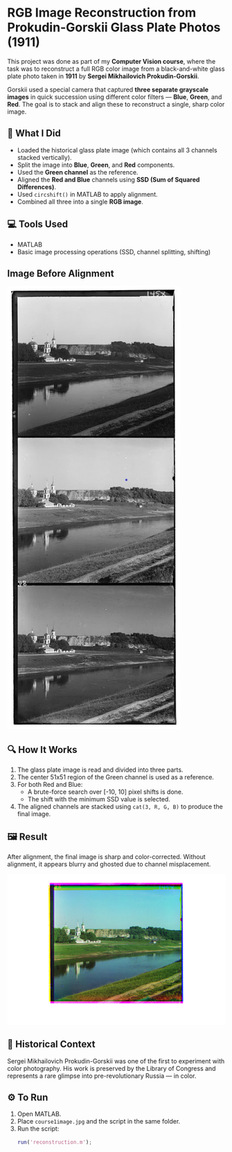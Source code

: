 # RGB Image Reconstruction from Prokudin-Gorskii Glass Plate Photos (1911)

This project was done as part of my **Computer Vision course**, where the task was to reconstruct a full RGB color image from a black-and-white glass plate photo taken in **1911** by **Sergei Mikhailovich Prokudin-Gorskii**.

Gorskii used a special camera that captured **three separate grayscale images** in quick succession using different color filters — **Blue**, **Green**, and **Red**. The goal is to stack and align these to reconstruct a single, sharp color image.

## 🧠 What I Did

- Loaded the historical glass plate image (which contains all 3 channels stacked vertically).
- Split the image into **Blue**, **Green**, and **Red** components.
- Used the **Green channel** as the reference.
- Aligned the **Red and Blue** channels using **SSD (Sum of Squared Differences)**.
- Used `circshift()` in MATLAB to apply alignment.
- Combined all three into a single **RGB image**.

## 💻 Tools Used

- MATLAB
- Basic image processing operations (SSD, channel splitting, shifting)

##  Image Before Alignment
<img src='test_cv_img.jpeg'>

## 🔍 How It Works

1. The glass plate image is read and divided into three parts.
2. The center 51x51 region of the Green channel is used as a reference.
3. For both Red and Blue:
   - A brute-force search over [-10, 10] pixel shifts is done.
   - The shift with the minimum SSD value is selected.
4. The aligned channels are stacked using `cat(3, R, G, B)` to produce the final image.

## 🖼️ Result

After alignment, the final image is sharp and color-corrected. Without alignment, it appears blurry and ghosted due to channel misplacement.

<img src='Output_Coloured.png'>


## 📜 Historical Context

Sergei Mikhailovich Prokudin-Gorskii was one of the first to experiment with color photography. His work is preserved by the Library of Congress and represents a rare glimpse into pre-revolutionary Russia — in color.

## ⚙️ To Run

1. Open MATLAB.
2. Place `course1image.jpg` and the script in the same folder.
3. Run the script:
   ```matlab
   run('reconstruction.m');


